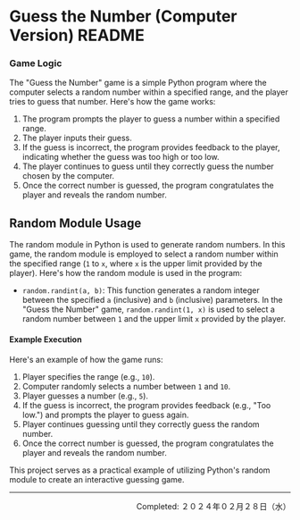 # Guess the Number (Computer Version) README

### Game Logic
The "Guess the Number" game is a simple Python program where the computer selects a random number within a specified range, and the player tries to guess that number. Here's how the game works:
1. The program prompts the player to guess a number within a specified range.
2. The player inputs their guess.
3. If the guess is incorrect, the program provides feedback to the player, indicating whether the guess was too high or too low.
4. The player continues to guess until they correctly guess the number chosen by the computer.
5. Once the correct number is guessed, the program congratulates the player and reveals the random number.

## Random Module Usage
The random module in Python is used to generate random numbers. In this game, the random module is employed to select a random number within the specified range (`1` to `x`, where `x` is the upper limit provided by the player). Here's how the random module is used in the program:
- `random.randint(a, b)`: This function generates a random integer between the specified `a` (inclusive) and `b` (inclusive) parameters. In the "Guess the Number" game, `random.randint(1, x)` is used to select a random number between `1` and the upper limit `x` provided by the player.

#### Example Execution
Here's an example of how the game runs:
1. Player specifies the range (e.g., `10`).
2. Computer randomly selects a number between `1` and `10`.
3. Player guesses a number (e.g., `5`).
4. If the guess is incorrect, the program provides feedback (e.g., "Too low.") and prompts the player to guess again.
5. Player continues guessing until they correctly guess the random number.
6. Once the correct number is guessed, the program congratulates the player and reveals the random number.

This project serves as a practical example of utilizing Python's random module to create an interactive guessing game.

---
<p align="right">Completed: ２０２４年０２月２８日（水）</p>